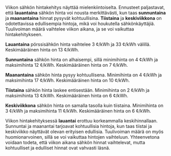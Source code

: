 Viikon sähkön hintakehitys näyttää mielenkiintoiselta. Ennusteet paljastavat, että **lauantaina** sähkön hinta voi nousta merkittävästi, kun taas **sunnuntaina** ja **maanantaina** hinnat pysyvät kohtuullisina. **Tiistaina** ja **keskiviikkona** on odotettavissa edullisempia hintoja, mikä voi houkutella sähkönkäyttäjiä. Tuulivoiman määrä vaihtelee viikon aikana, ja se voi vaikuttaa hintakehitykseen.

**Lauantaina** pörssisähkön hinta vaihtelee 3 ¢/kWh ja 33 ¢/kWh välillä. Keskimääräinen hinta on 13 ¢/kWh. 

**Sunnuntaina** sähkön hinta on alhaisempi, sillä minimihinta on 4 ¢/kWh ja maksimihinta 12 ¢/kWh. Keskimääräinen hinta on 7 ¢/kWh.

**Maanantaina** sähkön hinta pysyy kohtuullisena. Minimihinta on 4 ¢/kWh ja maksimihinta 17 ¢/kWh. Keskimääräinen hinta on 10 ¢/kWh.

**Tiistaina** sähkön hinta laskee entisestään. Minimihinta on 2 ¢/kWh ja maksimihinta 13 ¢/kWh. Keskimääräinen hinta on 6 ¢/kWh.

**Keskiviikkona** sähkön hinta on samalla tasolla kuin tiistaina. Minimihinta on 3 ¢/kWh ja maksimihinta 11 ¢/kWh. Keskimääräinen hinta on 6 ¢/kWh.

Viikon hintakehityksessä **lauantai** erottuu korkeammalla keskihinnallaan. Sunnuntai ja maanantai tarjoavat kohtuullisia hintoja, kun taas tiistai ja keskiviikko näyttävät olevan erityisen edullisia. Tuulivoiman määrä on myös huomionarvoinen, sillä se voi vaikuttaa hintojen vaihteluun. Yhteenvetona voidaan todeta, että viikon aikana sähkön hinnat vaihtelevat, mutta kohtuulliset ja edulliset hinnat ovat vahvasti läsnä.